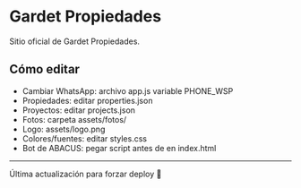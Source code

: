 # Gardet Propiedades
Sitio oficial de Gardet Propiedades.

## Cómo editar
- Cambiar WhatsApp: archivo app.js variable PHONE_WSP
- Propiedades: editar properties.json
- Proyectos: editar projects.json
- Fotos: carpeta assets/fotos/
- Logo: assets/logo.png
- Colores/fuentes: editar styles.css
- Bot de ABACUS: pegar script antes de </body> en index.html
- ---
Última actualización para forzar deploy 🚀
